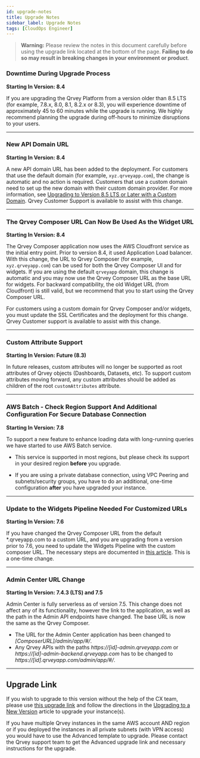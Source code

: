```yaml
---
id: upgrade-notes
title: Upgrade Notes
sidebar_label: Upgrade Notes
tags: [CloudOps Engineer]
---
```

<div>

>**Warning:** Please review the notes in this document carefully before using the upgrade link located at the bottom of the page. **Failing to do so may result in breaking changes in your environment or product**. 

<!-- 
### UPGRADE NOTES TITLE
**Starting In Version: 8.5 LTS**  

`<UPGRADE NOTES GO HERE>`

__________________________ 
-->


### Downtime During Upgrade Process
**Starting In Version: 8.4**  

If you are upgrading the Qrvey Platform from a version older than 8.5 LTS (for example, 7.8.x, 8.0, 8.1, 8.2.x or 8.3), you will experience downtime of approximately 45 to 60 minutes while the upgrade is running. We highly recommend planning the upgrade during off-hours to minimize disruptions to your users. 
__________________________

### New API Domain URL
**Starting In Version: 8.4**  

A new API domain URL has been added to the deployment. For customers that use the default domain (for example, `xyz.qrveyapp.com`), the change is automatic and no action is required. 
Customers that use a custom domain need to set up the new domain with their custom domain provider. For more information, see [Upgrading to Version 8.5 LTS or Later with a Custom Domain](../deployment/07-Upgrading%20the%20Qrvey%20Platform/upgrading-with-custom-domain.md). Qrvey Customer Support is available to assist with this change. 

__________________________

### The Qrvey Composer URL Can Now Be Used As the Widget URL
**Starting In Version: 8.4**  

The Qrvey Composer application now uses the AWS Cloudfront service as the initial entry point. Prior to version 8.4, it used Application Load balancer. With this change, the URL to Qrvey Composer (for example, `xyz.qrveyapp.com`) can be used for both the Qrvey Composer UI and for widgets. If you are using the default `qrveyapp` domain, this change is automatic and you may now use the Qrvey Composer URL as the base URL for widgets. For backward compatibility, the old Widget URL (from Cloudfront) is still valid, but we recommend that you to start using the Qrvey Composer URL. 

For customers using a custom domain for Qrvey Composer and/or widgets, you must update the SSL Certificates and the deployment for this change. Qrvey Customer support is available to assist with this change.

__________________________

### Custom Attribute Support
**Starting In Version: Future (8.3)**

In future releases, custom attributes will no longer be supported as root attributes of Qrvey objects (Dashboards, Datasets, etc). To support custom attributes moving forward, any custom attributes should be added as children of the root `customAttributes` attribute.
__________________________

### AWS Batch - Check Region Support And Additional Configuration For Secure Database Connection
**Starting In Version: 7.8**

To support a new feature to enhance loading data with long-running queries we have started to use AWS Batch service. 

* This service is supported in most regions, but please check its support in your desired region **before** you upgrade.

* If you are using a private database connection, using VPC Peering and subnets/security groups, you have to do an additional, one-time configuration **after** you have upgraded your instance. 
__________________________

### Update to the Widgets Pipeline Needed For Customized URLs
**Starting In Version: 7.6**

If you have changed the Qrvey Composer URL from the default *.qrveyapp.com to a custom URL, and you are upgrading from a version prior to 7.6, you need to update the Widgets Pipeline with the custom composer URL. The necessary steps are documented in [this article](../deployment/customizing-qrvey-deployment.md). This is a one-time change.
__________________________

### Admin Center URL Change
**Starting In Version: 7.4.3 (LTS) and 7.5**

Admin Center is fully serverless as of version 7.5. This change does not affect any of its functionality, however the link to the application, as well as the path in the Admin API endpoints have changed. The base URL is now the same as the Qrvey Composer. 

* The URL for the Admin Center application has been changed to  *[ComposerURL]/admin/app/#/*.
* Any Qrvey APIs with the paths *https://[id]-admin.qrveyapp.com* or *https://[id]-admin-backend.qrveyapp.com* has to be changed to *https://[id].qrveyapp.com/admin/app/#/*.

__________________________

## Upgrade Link
If you wish to upgrade to this version without the help of the CX team, please use <a href="https://qrvey-autodeployapp.s3.amazonaws.com/deploy/v8/autodeployappCloudformation-enterprise-8.5-wunhh.json" target="_blank">this upgrade link</a> and follow the directions in the [Upgrading to a New Version](../deployment/07-Upgrading%20the%20Qrvey%20Platform/upgrading-versions.md) article to upgrade your instance(s).
 
If you have multiple Qrvey instances in the same AWS account AND region or if you deployed the instances in all private subnets (with VPN access) you would have to use the Advanced template to upgrade. Please contact the Qrvey support team to get the Advanced upgrade link and necessary instructions for the upgrade.


</div>